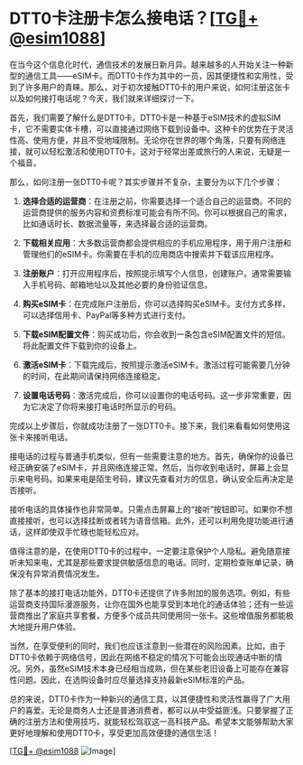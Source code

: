 # DTT0卡注册卡怎么接电话？[[TG💪+ @esim1088](https://t.me/s/esim1088)]

在当今这个信息化时代，通信技术的发展日新月异。越来越多的人开始关注一种新型的通信工具——eSIM卡。而DTT0卡作为其中的一员，因其便捷性和实用性，受到了许多用户的青睐。那么，对于初次接触DTT0卡的用户来说，如何注册这张卡以及如何接打电话呢？今天，我们就来详细探讨一下。

首先，我们需要了解什么是DTT0卡。DTT0卡是一种基于eSIM技术的虚拟SIM卡，它不需要实体卡槽，可以直接通过网络下载到设备中。这种卡的优势在于灵活性高、使用方便，并且不受地域限制。无论你在世界的哪个角落，只要有网络连接，就可以轻松激活和使用DTT0卡。这对于经常出差或旅行的人来说，无疑是一个福音。

那么，如何注册一张DTT0卡呢？其实步骤并不复杂，主要分为以下几个步骤：

1. **选择合适的运营商**：在注册之前，你需要选择一个适合自己的运营商。不同的运营商提供的服务内容和资费标准可能会有所不同。你可以根据自己的需求，比如通话时长、数据流量等，来选择最合适的运营商。

2. **下载相关应用**：大多数运营商都会提供相应的手机应用程序，用于用户注册和管理他们的eSIM卡。你需要在手机的应用商店中搜索并下载该应用程序。

3. **注册账户**：打开应用程序后，按照提示填写个人信息，创建账户。通常需要输入手机号码、邮箱地址以及其他必要的身份验证信息。

4. **购买eSIM卡**：在完成账户注册后，你可以选择购买eSIM卡。支付方式多样，可以选择信用卡、PayPal等多种方式进行支付。

5. **下载eSIM配置文件**：购买成功后，你会收到一条包含eSIM配置文件的短信。将此配置文件下载到你的设备上。

6. **激活eSIM卡**：下载完成后，按照提示激活eSIM卡。激活过程可能需要几分钟的时间，在此期间请保持网络连接稳定。

7. **设置电话号码**：激活完成后，你可以设置你的电话号码。这一步非常重要，因为它决定了你将来接打电话时所显示的号码。

完成以上步骤后，你就成功注册了一张DTT0卡。接下来，我们来看看如何使用这张卡来接听电话。

接电话的过程与普通手机类似，但有一些需要注意的地方。首先，确保你的设备已经正确安装了eSIM卡，并且网络连接正常。然后，当你收到电话时，屏幕上会显示来电号码。如果来电是陌生号码，建议先查看对方的信息，确认安全后再决定是否接听。

接听电话的具体操作也非常简单。只需点击屏幕上的“接听”按钮即可。如果你不想直接接听，也可以选择挂断或者转为语音信箱。此外，还可以利用免提功能进行通话，这样即使双手忙碌也能轻松应对。

值得注意的是，在使用DTT0卡的过程中，一定要注意保护个人隐私。避免随意接听未知来电，尤其是那些要求提供敏感信息的电话。同时，定期检查账单记录，确保没有异常消费情况发生。

除了基本的接打电话功能外，DTT0卡还提供了许多附加的服务选项。例如，有些运营商支持国际漫游服务，让你在国外也能享受到本地化的通话体验；还有一些运营商推出了家庭共享套餐，方便多个成员共同使用同一张卡。这些增值服务都能极大地提升用户体验。

当然，在享受便利的同时，我们也应该注意到一些潜在的风险因素。比如，由于DTT0卡依赖于网络信号，因此在网络不稳定的情况下可能会出现通话中断的情况。另外，虽然eSIM技术本身已经相当成熟，但在某些老旧设备上可能存在兼容性问题。因此，在选购设备时应尽量选择支持最新eSIM标准的产品。

总的来说，DTT0卡作为一种新兴的通信工具，以其便捷性和灵活性赢得了广大用户的喜爱。无论是商务人士还是普通消费者，都可以从中受益匪浅。只要掌握了正确的注册方法和使用技巧，就能轻松驾驭这一高科技产品。希望本文能够帮助大家更好地理解和使用DTT0卡，享受更加高效便捷的通信生活！

[[TG💪+ @esim1088](https://t.me/s/esim1088) ![Image](https://i.postimg.cc/4NQfJmqS/Snipaste-2025-05-13-00-14-12.png)]